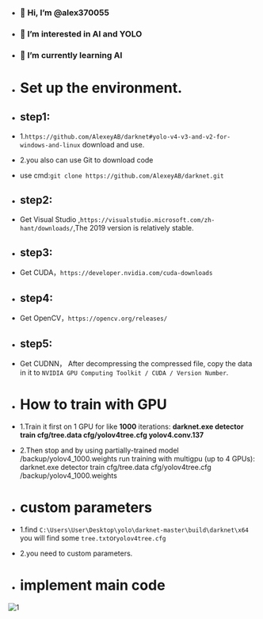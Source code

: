 - ### 👋 Hi, I’m @alex370055
- ### 👀 I’m interested in AI and YOLO
- ### 🌱 I’m currently learning AI

- # Set up the environment.
- ## step1:
- 1.`https://github.com/AlexeyAB/darknet#yolo-v4-v3-and-v2-for-windows-and-linux` download and use.
- 2.you also can use Git to download code
- use cmd:`git clone https://github.com/AlexeyAB/darknet.git`
- ## step2:
- Get Visual Studio ,`https://visualstudio.microsoft.com/zh-hant/downloads/`,The 2019 version is relatively stable.
- ## step3:
- Get CUDA，`https://developer.nvidia.com/cuda-downloads`
- ## step4:
- Get OpenCV，`https://opencv.org/releases/`
- ## step5:
- Get CUDNN， After decompressing the compressed file, copy the data in it to `NVIDIA GPU Computing Toolkit / CUDA / Version Number`.

- # How to train with GPU
- 1.Train it first on 1 GPU for like **1000** iterations: **darknet.exe detector train cfg/tree.data cfg/yolov4tree.cfg yolov4.conv.137**
- 2.Then stop and by using partially-trained model /backup/yolov4_1000.weights run training with multigpu (up to 4 GPUs): darknet.exe detector train cfg/tree.data cfg/yolov4tree.cfg /backup/yolov4_1000.weights
- #  custom parameters
- 1.find `C:\Users\User\Desktop\yolo\darknet-master\build\darknet\x64` you will find some `tree.txt`or`yolov4tree.cfg`
- 2.you need to custom parameters.
- # implement main code
![1](https://user-images.githubusercontent.com/102431773/160269115-89bc9604-bc1b-4501-bede-1d0b3dca723d.JPG)
